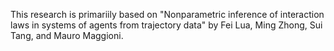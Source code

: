 This research is primariily based on "Nonparametric inference of interaction laws in systems of agents from trajectory data" by Fei Lua, Ming Zhong, Sui Tang, and Mauro Maggioni.
